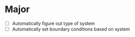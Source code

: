 # Major

- [ ] Automatically figure out type of system
- [ ] Automatically set boundary conditions based on system